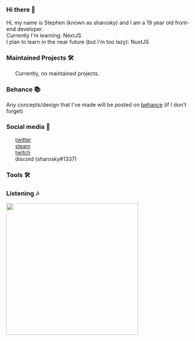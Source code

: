 ### Hi there 👋

Hi, my name is Stephen (known as sharosky) and I am a 19 year old front-end developer.
<br>
Currently I'm learning: NextJS
<br>
I plan to learn in the near future (but i'm too lazy): NuxtJS

### Maintained Projects 🛠

<ul>
Currently, no maintained projects.
</ul>

### Behance 📚

Any concepts/design that I've made will be posted on <a href="https://www.behance.net/sharosky">behance</a> (if I don't forget)

### Social media 👥

<ul>
<a href="https://twitter.com/sharoskyy">twitter</a>
  <br>
<a href="https://steamcommunity.com/id/sh4rosky">steam</a>
  <br>
  <a href="https://twitch.tv/sharoskyy/">twitch</a>
  <br>
discord (sharosky#1337)
</ul>

### Tools 🛠

### Listening 🎶
<img src="https://spotifyprofile.vercel.app/api/spotify-playing" width="350">











